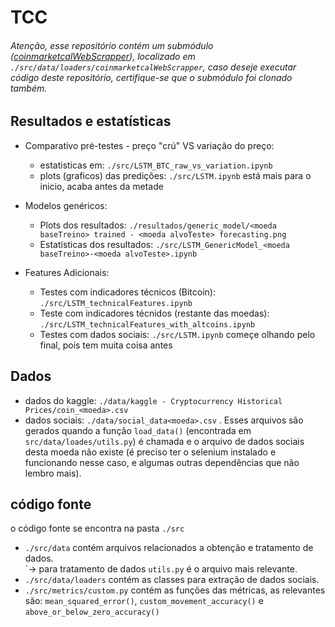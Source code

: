 # TCC

###### Atenção, esse repositório contém um submódulo ([coinmarketcalWebScrapper](https://github.com/jgabriel98/coinmarketcalWebScrapper/blob/master/README.md)), localizado em `./src/data/loaders/coinmarketcalWebScrapper`, caso deseje executar código deste repositório, certifique-se que o submódulo foi clonado também.

## Resultados e estatísticas
* Comparativo pré-testes - preço "crú" VS variação do preço:
  - estatisticas em: `./src/LSTM_BTC_raw_vs_variation.ipynb`
  - plots (graficos) das predições: `./src/LSTM.ipynb` está mais para o inicio, acaba antes da metade
* Modelos genéricos:
  - Plots dos resultados: `./resultados/generic_model/<moeda baseTreino> trained - <moeda alvoTeste> forecasting.png`
  - Estatísticas dos resultados: `./src/LSTM_GenericModel_<moeda baseTreino>-<moeda alvoTeste>.ipynb`
  
* Features Adicionais:
  - Testes com indicadores técnicos (Bitcoin): `./src/LSTM_technicalFeatures.ipynb`
  - Teste com indicadores técnidos (restante das moedas): `./src/LSTM_technicalFeatures_with_altcoins.ipynb`
  - Testes com dados sociais: `./src/LSTM.ipynb` começe olhando pelo final, pois tem muita coisa antes

## Dados
 - dados do kaggle: `./data/kaggle - Cryptocurrency Historical Prices/coin_<moeda>.csv`
 - dados sociais: `./data/social_data<moeda>.csv` . Esses arquivos são gerados quando a função `load_data()` (encontrada em `src/data/loades/utils.py`) 
 é chamada e o arquivo de dados sociais desta moeda não existe (é preciso ter o selenium instalado e funcionando nesse caso, e algumas outras dependências que não lembro mais).
 
 ## código fonte
 o código fonte se encontra na pasta `./src`
  - `./src/data` contém arquivos relacionados a obtenção e tratamento de dados.<br/>
    \`→ para tratamento de dados `utils.py` é o arquivo mais relevante.
  - `./src/data/loaders` contém as classes para extração de dados sociais.
  - `./src/metrics/custom.py` contém as funções das métricas, as relevantes são: `mean_squared_error()`, `custom_movement_accuracy()` e `above_or_below_zero_accuracy()`
  
